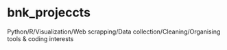 # bnk_projeccts
Python/R/Visualization/Web scrapping/Data collection/Cleaning/Organising tools &amp; coding interests
